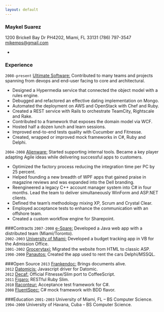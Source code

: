```yaml
---
layout: default
---
```


### Maykel Suarez

1200 Brickell Bay Dr PH4202, Miami, FL 33131
(786) 797-3547 mikemps@gmail.com    

-

### Experience
`2008-present` [Ultimate Software:](http://www.ultimatesoftware.com) Contributed to many teams and projects spanning from devops and end-user facing to core and architectural.

*	Designed a Hypermedia service that connected the object model with a rules engine.
*	Debugged and refactored an effective dating implementation on Mongo.
*	Automated the deployment on AWS and OpenStack with Chef and Ruby.
*	Created a REST service with Rails to orchestrate TeamCity, Rightscale and Rake.
*	Contributed to a framework that exposes the domain model via WCF.
*	Hosted half a dozen lunch and learn sessions.
*	Improved end-to-end tests quality with Cucumber and Fitnesse.
*	Created, wrapped or improved mock frameworks in C#, Ruby and Delphi.

`2004-2008`	[Alienware:](http://www.alienware.com) Started supporting internal tools. Became a key player adapting Agile ideas while delivering successful apps to customers.
*	Optimized the factory process reducing the integration time per PC by 25 percent.
*	Helped founding a new breadth of WPF apps that gained praise in magazine reviews and was expanded into the Dell branding.
*	Reengineered a legacy C++ account manager system into C# in four months. Lead the team to deliver simultaneously WinForm and ASP.NET clients.
*	Defined the team’s methodology mixing XP, Scrum and Crystal Clear.
*	Employed acceptance tests to enhance the communication with an offshore team.
*	Created a custom workflow engine for Sharepoint.

###Contracts
`2007-2008`	[e-Spare:](http://www.e-spare.ca) Developed a Java web app with a distributed team (Miami/Toronto).    
`2002-2003`	[University of Miami:](http://www.miami.edu) Developed a budget tracking app in VB for the Admission Office.    
`2001-2002`	[Grocerytaxi:](http://www.grocerytaxi.com) Migrated the website from HTML to classic ASP.  
`1998-2000`	[Panautos:](http://www.cuba.cu/turismo/panatrans/panautos.htm) Created the app used to rent the cars Delphi/MSSQL.  

###Open Source
`2013` [Frankendoc:](https://github.com/limadelic/frankendoc) Brings documents alive.  
`2012` [Datomicjs:](https://github.com/limadelic/datomicjs) Javascript driver for Datomic.  
`2012` [Decaf:](https://github.com/limadelic/decaf) Official Fitnesse/Slim port to CoffeeScript.  
`2011` [Figaro:](https://github.com/limadelic/figaro) RESTful Ruby Slim.  
`2010` [Raconteur:](http://raconteur.github.com/) Acceptance test framework for C#.  
`2008` [FluentSpec:](http://fluentspec.codeplex.com/) C# mock framework with BDD flavor.  

###Education
`2001-2003`	University of Miami, FL – BS Computer Science.  
`1994-2000`	University of Havana, Cuba – BS Computer Science.  